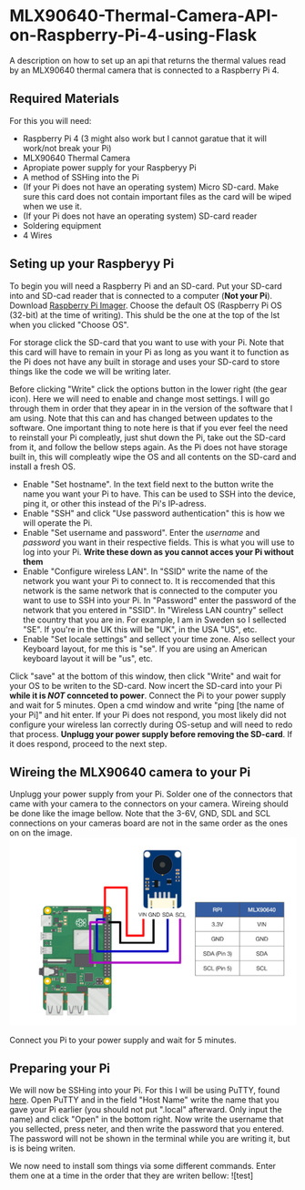 # MLX90640-Thermal-Camera-API-on-Raspberry-Pi-4-using-Flask
A description on how to set up an api that returns the thermal values read by an MLX90640 thermal camera that is connected to a Raspberry Pi 4.

## Required Materials
For this you will need:
- Raspberry Pi 4 (3 might also work but I cannot garatue that it will work/not break your Pi)
- MLX90640 Thermal Camera
- Apropiate power supply for your Raspberyy Pi
- A method of SSHing into the Pi
- (If your Pi does not have an operating system) Micro SD-card. Make sure this card does not contain important files as the card will be wiped when we use it.
- (If your Pi does not have an operating system) SD-card reader
- Soldering equipment
- 4 Wires

## Seting up your Raspberyy Pi
To begin you will need a Raspberry Pi and an SD-card.
Put your SD-card into and SD-cad reader that is connected to a computer (**Not your Pi**).
Download [Raspberry Pi Imager](https://www.raspberrypi.com/software/).
Choose the default OS (Raspberry Pi OS (32-bit) at the time of writing). This shuld be the one at the top of the lst when you clicked "Choose OS".

For storage click the SD-card that you want to use with your Pi.
Note that this card will have to remain in your Pi as long as you want it to function as the Pi does not have any built in storage and uses your SD-card to store things like the code we will be writing later.

Before clicking "Write" click the options button in the lower right (the gear icon).
Here we will need to enable and change most settings. I will go through them in order that they apear in in the version of the software that I am using. Note that this can and has changed between updates to the software.
One important thing to note here is that if you ever feel the need to reinstall your Pi compleatly, just shut down the Pi, take out the SD-card from it, and follow the bellow steps again. As the Pi does not have storage built in, this will compleatly wipe the OS and all contents on the SD-card and install a fresh OS.
- Enable "Set hostname". In the text field next to the button write the name you want your Pi to have. This can be used to SSH into the device, ping it, or other this instead of the Pi's IP-adress.
- Enable "SSH" and click "Use password authentication" this is how we will operate the Pi.
- Enable "Set username and password". Enter the _username_ and _password_ you want in their respective fields. This is what you will use to log into your Pi. **Write these down as you cannot acces your Pi without them**
- Enable "Configure wireless LAN". In "SSID" write the name of the network you want your Pi to connect to. It is reccomended that this network is the same network that is connected to the computer you want to use to SSH into your Pi. In "Password" enter the password of the network that you entered in "SSID". In "Wireless LAN country" sellect the country that you are in. For example, I am in Sweden so I sellected "SE". If you're in the UK this will be "UK", in the USA "US", etc.
- Enable "Set locale settings" and sellect your time zone. Also sellect your Keyboard layout, for me this is "se". If you are using an American keyboard layout it will be "us", etc.

Click "save" at the bottom of this window, then click "Write" and wait for your OS to be writen to the SD-card.
Now incert the SD-card into your Pi **while it is _NOT_ connceted to power**.
Connect the Pi to your power supply and wait for 5 minutes.
Open a cmd window and write "ping [the name of your Pi]" and hit enter.
If your Pi does not respond, you most likely did not configure your wireless lan correctly during OS-setup and will need to redo that process. **Unplugg your power supply before removing the SD-card**.
If it does respond, proceed to the next step.

## Wireing the MLX90640 camera to your Pi
Unplugg your power supply from your Pi.
Solder one of the connectors that came with your camera to the connectors on your camera.
Wireing should be done like the image bellow.
Note that the 3-6V, GND, SDL and SCL connections on your cameras board are not in the same order as the ones on on the image.
![](wireing.jpg)

Connect you Pi to your power supply and wait for 5 minutes.

## Preparing your Pi
We will now be SSHing into your Pi. For this I will be using PuTTY, found [here](https://putty.org/).
Open PuTTY and in the field "Host Name" write the name that you gave your Pi earlier (you should not put ".local" afterward. Only input the name) and click "Open" in the bottom right.
Now write the username that you sellected, press neter, and then write the password that you entered. The password will not be shown in the terminal while you are writing it, but is is being writen.

We now need to install som things via some different commands. Enter them one at a time in the order that they are writen bellow:
![test]
